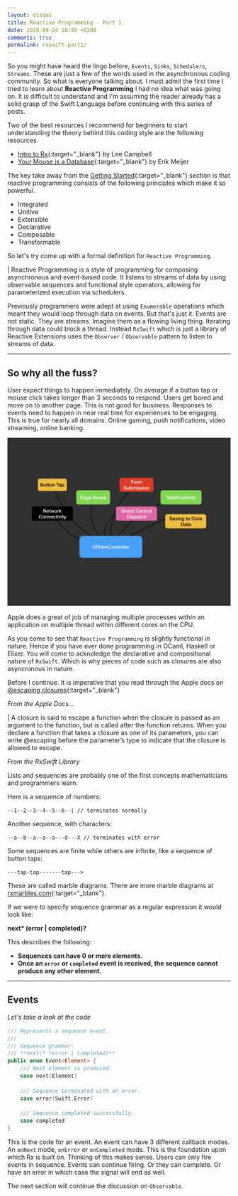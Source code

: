 ```yaml
---
layout: disqus
title: Reactive Programming - Part 1
date: 2019-09-24 10:50 +0200
comments: true
permalink: rxswift-part1/
---
```


So you might have heard the lingo before, `Events`, `Sinks`, `Schedulers`, `Streams`. These are just a few of the words used
in the asynchronous coding community. So what is everyone talking about. I must admit the first time I tried to learn about
__Reactive Programming__ I had no idea what was going on. It is difficult to understand and I'm assuming the reader already
has a solid grasp of the Swift Language before continuing with this series of posts.

Two of the best resources I recommend for beginners to start understanding the theory behind this coding style are the following resources

* [Intro to Rx](http://introtorx.com/){:target="_blank"} by Lee Campbell
* [Your Mouse is a Database](https://queue.acm.org/detail.cfm?id=2169076){:target="_blank"} by Erik Meijer

The key take away from the [Getting Started](http://introtorx.com/Content/v1.0.10621.0/01_WhyRx.html){:target="_blank"} section is that reactive programming
consists of the following principles which make it so powerful.

* Integrated
* Unitive
* Extensible
* Declarative
* Composable
* Transformable

So let's try come up with a formal definition for `Reactive Programming`.

| Reactive Programming is a style of programming for composing asynchronous and event-based code. It listens to streams of data by using observable sequences and functional style operators, allowing for parameterized execution via schedulers.

Previously programmers were adept at using `Enumerable` operations which meant they would loop through data on events. But that's just it. Events are not static. They are streams. Imagine them as a flowing living thing. Iterating through data could block a thread. Instead `RxSwift` which is just a library of Reactive Extensions uses the `Observer` / `Observable` pattern to listen to streams of data.

---

## So why all the fuss?

User expect things to happen immediately. On average if a button tap  or mouse click takes longer than 3 seconds to respond. Users get bored and move on to another page. This is not good for business. Responses to events need to happen in near real time for experiences to be engaging. This is true for nearly all domains. Online gaming, push notifications, video streaming, online banking.

![Reactive Description](assets/images/RxSwift-1-dark/RxSwift-1-dark.001.png)

Apple does a great of job of managing multiple processes within an application on multiple thread within different cores on the CPU.

As you come to see that `Reactive Programming` is slightly functional in nature. Hence if you have ever done programming in OCaml, Haskell or Elixer. You will come to acknoledge the declarative and compositional nature of `RxSwift`. Which is why pieces of code such as closures are also asyncronous in nature.

Before I continue. It is imperative that you read through the Apple docs on [@escaping closures](https://docs.swift.org/swift-book/LanguageGuide/Closures.html){:target="_blank"}

_From the Apple Docs..._

| A closure is said to escape a function when the closure is passed as an argument to the function, but is called after the function returns. When you declare a function that takes a closure as one of its parameters, you can write @escaping before the parameter’s type to indicate that the closure is allowed to escape.

_From the RxSwift Library_

Lists and sequences are probably one of the first concepts mathematicians and programmers learn.

Here is a sequence of numbers:

```
--1--2--3--4--5--6--| // terminates normally
```

Another sequence, with characters:

```
--a--b--a--a--a---d---X // terminates with error
```

Some sequences are finite while others are infinite, like a sequence of button taps:

```
---tap-tap-------tap--->
```

These are called marble diagrams. There are more marble diagrams at [rxmarbles.com](http://rxmarbles.com){:target="_blank"}.

If we were to specify sequence grammar as a regular expression it would look like:

**next\* (error | completed)?**

This describes the following:

* **Sequences can have 0 or more elements.**
* **Once an `error` or `completed` event is received, the sequence cannot produce any other element.**

---

## Events

_Let's take a look at the code_

```swift
/// Represents a sequence event.
///
/// Sequence grammar: 
/// **next\* (error | completed)**
public enum Event<Element> {
    /// Next element is produced.
    case next(Element)

    /// Sequence terminated with an error.
    case error(Swift.Error)

    /// Sequence completed successfully.
    case completed
}
```

This is the code for an event. An event can have 3 different callback modes. An `onNext` mode, `onError` or `onCompleted` mode. This is the foundation upon which Rx is built on. Thinking of this makes sense. Users can only fire events in sequence. Events can continue firing. Or they can complete. Or have an error in which case the signal will end as well.

The next section will continue the discussion on `Observable`.
